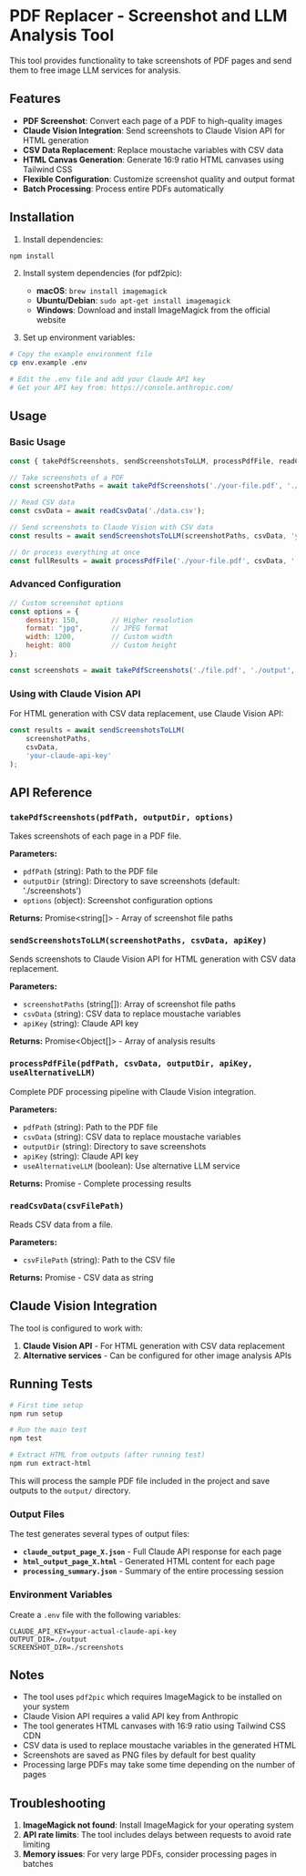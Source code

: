 # PDF Replacer - Screenshot and LLM Analysis Tool

This tool provides functionality to take screenshots of PDF pages and send them to free image LLM services for analysis.

## Features

- **PDF Screenshot**: Convert each page of a PDF to high-quality images
- **Claude Vision Integration**: Send screenshots to Claude Vision API for HTML generation
- **CSV Data Replacement**: Replace moustache variables with CSV data
- **HTML Canvas Generation**: Generate 16:9 ratio HTML canvases using Tailwind CSS
- **Flexible Configuration**: Customize screenshot quality and output format
- **Batch Processing**: Process entire PDFs automatically

## Installation

1. Install dependencies:
```bash
npm install
```

2. Install system dependencies (for pdf2pic):
   - **macOS**: `brew install imagemagick`
   - **Ubuntu/Debian**: `sudo apt-get install imagemagick`
   - **Windows**: Download and install ImageMagick from the official website

3. Set up environment variables:
```bash
# Copy the example environment file
cp env.example .env

# Edit the .env file and add your Claude API key
# Get your API key from: https://console.anthropic.com/
```

## Usage

### Basic Usage

```javascript
const { takePdfScreenshots, sendScreenshotsToLLM, processPdfFile, readCsvData } = require('./helper.js');

// Take screenshots of a PDF
const screenshotPaths = await takePdfScreenshots('./your-file.pdf', './output');

// Read CSV data
const csvData = await readCsvData('./data.csv');

// Send screenshots to Claude Vision with CSV data
const results = await sendScreenshotsToLLM(screenshotPaths, csvData, 'your-claude-api-key');

// Or process everything at once
const fullResults = await processPdfFile('./your-file.pdf', csvData, './output', 'your-claude-api-key');
```

### Advanced Configuration

```javascript
// Custom screenshot options
const options = {
    density: 150,        // Higher resolution
    format: "jpg",       // JPEG format
    width: 1200,         // Custom width
    height: 800          // Custom height
};

const screenshots = await takePdfScreenshots('./file.pdf', './output', options);
```

### Using with Claude Vision API

For HTML generation with CSV data replacement, use Claude Vision API:

```javascript
const results = await sendScreenshotsToLLM(
    screenshotPaths, 
    csvData,
    'your-claude-api-key'
);
```

## API Reference

### `takePdfScreenshots(pdfPath, outputDir, options)`

Takes screenshots of each page in a PDF file.

**Parameters:**
- `pdfPath` (string): Path to the PDF file
- `outputDir` (string): Directory to save screenshots (default: './screenshots')
- `options` (object): Screenshot configuration options

**Returns:** Promise<string[]> - Array of screenshot file paths

### `sendScreenshotsToLLM(screenshotPaths, csvData, apiKey)`

Sends screenshots to Claude Vision API for HTML generation with CSV data replacement.

**Parameters:**
- `screenshotPaths` (string[]): Array of screenshot file paths
- `csvData` (string): CSV data to replace moustache variables
- `apiKey` (string): Claude API key

**Returns:** Promise<Object[]> - Array of analysis results

### `processPdfFile(pdfPath, csvData, outputDir, apiKey, useAlternativeLLM)`

Complete PDF processing pipeline with Claude Vision integration.

**Parameters:**
- `pdfPath` (string): Path to the PDF file
- `csvData` (string): CSV data to replace moustache variables
- `outputDir` (string): Directory to save screenshots
- `apiKey` (string): Claude API key
- `useAlternativeLLM` (boolean): Use alternative LLM service

**Returns:** Promise<Object> - Complete processing results

### `readCsvData(csvFilePath)`

Reads CSV data from a file.

**Parameters:**
- `csvFilePath` (string): Path to the CSV file

**Returns:** Promise<string> - CSV data as string

## Claude Vision Integration

The tool is configured to work with:

1. **Claude Vision API** - For HTML generation with CSV data replacement
2. **Alternative services** - Can be configured for other image analysis APIs

## Running Tests

```bash
# First time setup
npm run setup

# Run the main test
npm test

# Extract HTML from outputs (after running test)
npm run extract-html
```

This will process the sample PDF file included in the project and save outputs to the `output/` directory.

### Output Files

The test generates several types of output files:

- **`claude_output_page_X.json`** - Full Claude API response for each page
- **`html_output_page_X.html`** - Generated HTML content for each page
- **`processing_summary.json`** - Summary of the entire processing session

### Environment Variables

Create a `.env` file with the following variables:

```env
CLAUDE_API_KEY=your-actual-claude-api-key
OUTPUT_DIR=./output
SCREENSHOT_DIR=./screenshots
```

## Notes

- The tool uses `pdf2pic` which requires ImageMagick to be installed on your system
- Claude Vision API requires a valid API key from Anthropic
- The tool generates HTML canvases with 16:9 ratio using Tailwind CSS CDN
- CSV data is used to replace moustache variables in the generated HTML
- Screenshots are saved as PNG files by default for best quality
- Processing large PDFs may take some time depending on the number of pages

## Troubleshooting

1. **ImageMagick not found**: Install ImageMagick for your operating system
2. **API rate limits**: The tool includes delays between requests to avoid rate limiting
3. **Memory issues**: For very large PDFs, consider processing pages in batches 